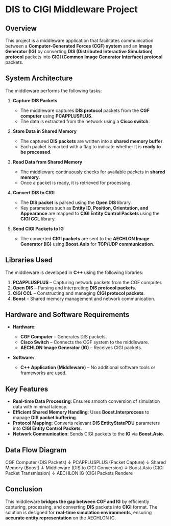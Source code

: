 # DIS to CIGI Middleware Project

## Overview
This project is a middleware application that facilitates communication between a **Computer-Generated Forces (CGF) system** and an **Image Generator (IG)** by converting **DIS (Distributed Interactive Simulation) protocol** packets into **CIGI (Common Image Generator Interface) protocol** packets.

## System Architecture
The middleware performs the following tasks:

1. **Capture DIS Packets**  
   - The middleware captures **DIS protocol** packets from the **CGF computer** using **PCAPPLUSPLUS**.
   - The data is extracted from the network using a **Cisco switch**.

2. **Store Data in Shared Memory**  
   - The captured **DIS packets** are written into a **shared memory buffer**.
   - Each packet is marked with a flag to indicate whether it is **ready to be processed**.

3. **Read Data from Shared Memory**  
   - The middleware continuously checks for available packets in **shared memory**.
   - Once a packet is ready, it is retrieved for processing.

4. **Convert DIS to CIGI**  
   - The **DIS packet** is parsed using the **Open DIS** library.
   - Key parameters such as **Entity ID, Position, Orientation, and Appearance** are mapped to **CIGI Entity Control Packets** using the **CIGI CCL** library.

5. **Send CIGI Packets to IG**  
   - The converted **CIGI packets** are sent to the **AECHLON Image Generator (IG)** using **Boost.Asio** for **TCP/UDP communication**.

## Libraries Used
The middleware is developed in **C++** using the following libraries:

1. **PCAPPLUSPLUS** – Capturing network packets from the CGF computer.
2. **Open DIS** – Parsing and interpreting **DIS protocol packets**.
3. **CIGI CCL** – Constructing and managing **CIGI protocol packets**.
4. **Boost** – Shared memory management and network communication.

## Hardware and Software Requirements
- **Hardware:**
  - **CGF Computer** – Generates DIS packets.
  - **Cisco Switch** – Connects the CGF system to the middleware.
  - **AECHLON Image Generator (IG)** – Receives CIGI packets.

- **Software:**
  - **C++ Application (Middleware)** – No additional software tools or frameworks are used.

## Key Features
- **Real-time Data Processing**: Ensures smooth conversion of simulation data with minimal latency.
- **Efficient Shared Memory Handling**: Uses **Boost.Interprocess** to manage **DIS packet buffering**.
- **Protocol Mapping**: Converts relevant **DIS EntityStatePDU** parameters into **CIGI Entity Control Packets**.
- **Network Communication**: Sends CIGI packets to the **IG** via **Boost.Asio**.

## Data Flow Diagram
CGF Computer (DIS Packets)
↓
PCAPPLUSPLUS (Packet Capture)
↓
Shared Memory (Boost)
↓
Middleware (DIS to CIGI Conversion)
↓
Boost.Asio (CIGI Packet Transmission)
↓
AECHLON IG (CIGI Packets Rendere

## Conclusion
This middleware **bridges the gap between CGF and IG** by efficiently capturing, processing, and converting **DIS** packets into **CIGI** format. The solution is designed for **real-time simulation environments**, ensuring **accurate entity representation** on the AECHLON IG.
